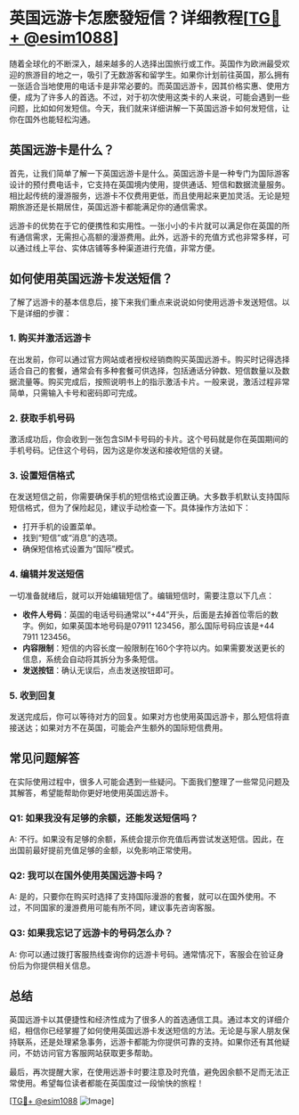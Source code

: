 # 英国远游卡怎麽發短信？详细教程[[TG💪+ @esim1088](https://t.me/s/esim1088)]

随着全球化的不断深入，越来越多的人选择出国旅行或工作。英国作为欧洲最受欢迎的旅游目的地之一，吸引了无数游客和留学生。如果你计划前往英国，那么拥有一张适合当地使用的电话卡是非常必要的。而英国远游卡，因其价格实惠、使用方便，成为了许多人的首选。不过，对于初次使用这类卡的人来说，可能会遇到一些问题，比如如何发短信。今天，我们就来详细讲解一下英国远游卡如何发短信，让你在国外也能轻松沟通。

## 英国远游卡是什么？

首先，让我们简单了解一下英国远游卡是什么。英国远游卡是一种专门为国际游客设计的预付费电话卡，它支持在英国境内使用，提供通话、短信和数据流量服务。相比起传统的漫游服务，远游卡不仅费用更低，而且使用起来更加灵活。无论是短期旅游还是长期居住，英国远游卡都能满足你的通信需求。

远游卡的优势在于它的便携性和实用性。一张小小的卡片就可以满足你在英国的所有通信需求，无需担心高额的漫游费用。此外，远游卡的充值方式也非常多样，可以通过线上平台、实体店铺等多种渠道进行充值，非常方便。

## 如何使用英国远游卡发送短信？

了解了远游卡的基本信息后，接下来我们重点来说说如何使用远游卡发送短信。以下是详细的步骤：

### 1. 购买并激活远游卡

在出发前，你可以通过官方网站或者授权经销商购买英国远游卡。购买时记得选择适合自己的套餐，通常会有多种套餐可供选择，包括通话分钟数、短信数量以及数据流量等。购买完成后，按照说明书上的指示激活卡片。一般来说，激活过程非常简单，只需输入卡号和密码即可完成。

### 2. 获取手机号码

激活成功后，你会收到一张包含SIM卡号码的卡片。这个号码就是你在英国期间的手机号码。记住这个号码，因为这是你发送和接收短信的关键。

### 3. 设置短信格式

在发送短信之前，你需要确保手机的短信格式设置正确。大多数手机默认支持国际短信格式，但为了保险起见，建议手动检查一下。具体操作方法如下：

- 打开手机的设置菜单。
- 找到“短信”或“消息”的选项。
- 确保短信格式设置为“国际”模式。

### 4. 编辑并发送短信

一切准备就绪后，就可以开始编辑短信了。编辑短信时，需要注意以下几点：

- **收件人号码**：英国的电话号码通常以“+44”开头，后面是去掉首位零后的数字。例如，如果英国本地号码是07911 123456，那么国际号码应该是+44 7911 123456。
- **内容限制**：短信的内容长度一般限制在160个字符以内。如果需要发送更长的信息，系统会自动将其拆分为多条短信。
- **发送按钮**：确认无误后，点击发送按钮即可。

### 5. 收到回复

发送完成后，你可以等待对方的回复。如果对方也使用英国远游卡，那么短信将直接送达；如果对方不在英国，可能会产生额外的国际短信费用。

## 常见问题解答

在实际使用过程中，很多人可能会遇到一些疑问。下面我们整理了一些常见问题及其解答，希望能帮助你更好地使用英国远游卡。

### Q1: 如果我没有足够的余额，还能发送短信吗？

A: 不行。如果没有足够的余额，系统会提示你充值后再尝试发送短信。因此，在出国前最好提前充值足够的金额，以免影响正常使用。

### Q2: 我可以在国外使用英国远游卡吗？

A: 是的，只要你在购买时选择了支持国际漫游的套餐，就可以在国外使用。不过，不同国家的漫游费用可能有所不同，建议事先咨询客服。

### Q3: 如果我忘记了远游卡的号码怎么办？

A: 你可以通过拨打客服热线查询你的远游卡号码。通常情况下，客服会在验证身份后为你提供相关信息。

## 总结

英国远游卡以其便捷性和经济性成为了很多人的首选通信工具。通过本文的详细介绍，相信你已经掌握了如何使用英国远游卡发送短信的方法。无论是与家人朋友保持联系，还是处理紧急事务，远游卡都能为你提供可靠的支持。如果你还有其他疑问，不妨访问官方客服网站获取更多帮助。

最后，再次提醒大家，在使用远游卡时要注意及时充值，避免因余额不足而无法正常使用。希望每位读者都能在英国度过一段愉快的旅程！

[[TG💪+ @esim1088](https://t.me/s/esim1088) ![Image](https://i.postimg.cc/4NQfJmqS/Snipaste-2025-05-13-00-14-12.png)]
